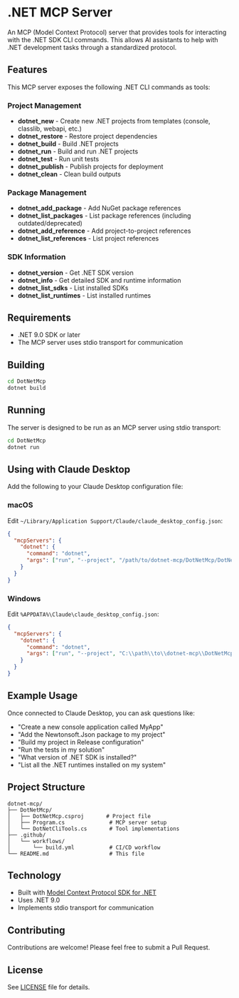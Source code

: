 # .NET MCP Server

An MCP (Model Context Protocol) server that provides tools for interacting with the .NET SDK CLI commands. This allows AI assistants to help with .NET development tasks through a standardized protocol.

## Features

This MCP server exposes the following .NET CLI commands as tools:

### Project Management
- **dotnet_new** - Create new .NET projects from templates (console, classlib, webapi, etc.)
- **dotnet_restore** - Restore project dependencies
- **dotnet_build** - Build .NET projects
- **dotnet_run** - Build and run .NET projects
- **dotnet_test** - Run unit tests
- **dotnet_publish** - Publish projects for deployment
- **dotnet_clean** - Clean build outputs

### Package Management
- **dotnet_add_package** - Add NuGet package references
- **dotnet_list_packages** - List package references (including outdated/deprecated)
- **dotnet_add_reference** - Add project-to-project references
- **dotnet_list_references** - List project references

### SDK Information
- **dotnet_version** - Get .NET SDK version
- **dotnet_info** - Get detailed SDK and runtime information
- **dotnet_list_sdks** - List installed SDKs
- **dotnet_list_runtimes** - List installed runtimes

## Requirements

- .NET 9.0 SDK or later
- The MCP server uses stdio transport for communication

## Building

```bash
cd DotNetMcp
dotnet build
```

## Running

The server is designed to be run as an MCP server using stdio transport:

```bash
cd DotNetMcp
dotnet run
```

## Using with Claude Desktop

Add the following to your Claude Desktop configuration file:

### macOS
Edit `~/Library/Application Support/Claude/claude_desktop_config.json`:

```json
{
  "mcpServers": {
    "dotnet": {
      "command": "dotnet",
      "args": ["run", "--project", "/path/to/dotnet-mcp/DotNetMcp/DotNetMcp.csproj"]
    }
  }
}
```

### Windows
Edit `%APPDATA%\Claude\claude_desktop_config.json`:

```json
{
  "mcpServers": {
    "dotnet": {
      "command": "dotnet",
      "args": ["run", "--project", "C:\\path\\to\\dotnet-mcp\\DotNetMcp\\DotNetMcp.csproj"]
    }
  }
}
```

## Example Usage

Once connected to Claude Desktop, you can ask questions like:

- "Create a new console application called MyApp"
- "Add the Newtonsoft.Json package to my project"
- "Build my project in Release configuration"
- "Run the tests in my solution"
- "What version of .NET SDK is installed?"
- "List all the .NET runtimes installed on my system"

## Project Structure

```
dotnet-mcp/
├── DotNetMcp/
│   ├── DotNetMcp.csproj       # Project file
│   ├── Program.cs              # MCP server setup
│   └── DotNetCliTools.cs       # Tool implementations
├── .github/
│   └── workflows/
│       └── build.yml           # CI/CD workflow
└── README.md                   # This file
```

## Technology

- Built with [Model Context Protocol SDK for .NET](https://github.com/modelcontextprotocol/csharp-sdk)
- Uses .NET 9.0
- Implements stdio transport for communication

## Contributing

Contributions are welcome! Please feel free to submit a Pull Request.

## License

See [LICENSE](LICENSE) file for details.
